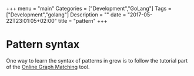 +++
menu = "main"
Categories = ["Development","GoLang"]
Tags = ["Development","golang"]
Description = ""
date = "2017-05-22T23:01:05+02:00"
title = "pattern"
+++

# Pattern syntax

One way to learn the syntax of patterns in grew is to follow the tutorial part of the [Online Graph Matching](http://grew.loria.fr/demo) tool.